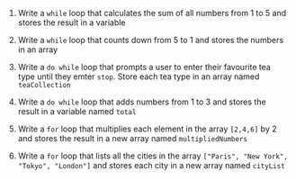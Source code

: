 1. Write a `while` loop that calculates the sum of all numbers from 1 to 5 and stores the result in a variable

2. Write a `while` loop that counts down from 5 to 1 and stores the numbers in an array

3. Write a `do while` loop that prompts a user to enter their favourite tea type until they emter `stop`. Store each tea type in an array named `teaCollection`

4. Write a `do while` loop that adds numbers from 1 to 3 and stores the result in a variable named `total`

5. Write a `for` loop that multiplies each element in the array `[2,4,6]` by 2 and  stores the result in a new array named `multipliedNumbers`

6. Write a `for` loop that lists all the cities in the array `["Paris", "New York", "Tokyo", "London"]` and stores each city in a new array named `cityList`